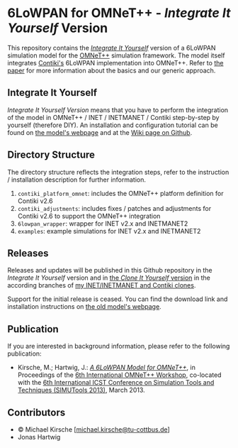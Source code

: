 6LoWPAN for OMNeT++ - *Integrate It Yourself* Version
=====================================================
  
This repository contains the [*Integrate It Yourself*](#integrate-it-yourself) version of a 6LoWPAN simulation model for the [OMNeT++](http://www.omnetpp.org/) simulation framework. The model itself integrates [Contiki's](http://www.contiki-os.org/) 6LoWPAN implementation into OMNeT++. Refer to [the paper](#publication) for more information about the basics and our generic approach.


## Integrate It Yourself ##

*Integrate It Yourself Version* means that you have to perform the integration of the model in OMNeT++ / INET / INETMANET / Contiki step-by-step by yourself (therefore DIY). An installation and configuration tutorial can be found on [the model's webpage](https://www-rnks.informatik.tu-cottbus.de/~6lowpan4omnet) and at the [Wiki page on Github](https://github.com/michaelkirsche/6lowpan4omnet-diy/wiki).


## Directory Structure ##

The directory structure reflects the integration steps, refer to the instruction / installation description for further information.

 1. `contiki_platform_omnet`: includes the OMNeT++ platform definition for Contiki v2.6
 2. `contiki_adjustments`: includes fixes / patches and adjustments for Contiki v2.6 to support the OMNeT++ integration
 3. `6lowpan_wrapper`: wrapper for INET v2.x and INETMANET2
 4. `examples`: example simulations for INET v2.x and INETMANET2
 

## Releases ##

Releases and updates will be published in this Github repository in the *Integrate It Yourself* version and in [the *Clone It Yourself* version](https://www-rnks.informatik.tu-cottbus.de/en/node/1445) in the according branches of [my INET/INETMANET and Contiki clones](https://github.com/michaelkirsche).

Support for the initial release is ceased. You can find the download link and installation instructions on [the old model's webpage](https://www-rnks.informatik.tu-cottbus.de/~6lowpan4omnet).


## Publication ##

If you are interested in background information, please refer to the following publication:

 * Kirsche, M.; Hartwig, J.: [*A 6LoWPAN Model for OMNeT++*](https://www-rnks.informatik.tu-cottbus.de/content/unrestricted/staff/mk/Publications/SIMUTools_2013-OMNeT-Kirsche_Hartwig.pdf), in Proceedings of the [6th International OMNeT++ Workshop](http://www.omnet-workshop.org/2013/), co-located with the [6th International ICST Conference on Simulation Tools and Techniques (SIMUTools 2013)](http://www.simutools.org/2013), March 2013. 


## Contributors ##

 * &copy; Michael Kirsche [<michael.kirsche@tu-cottbus.de>]
 * Jonas Hartwig
